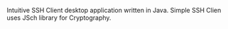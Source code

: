 Intuitive SSH Client desktop application written in Java. 
Simple SSH Clien uses JSch library for Cryptography.
